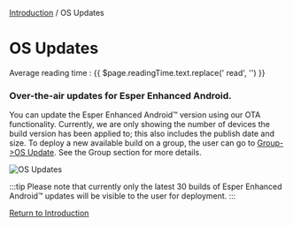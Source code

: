 [Introduction](../index.md) / OS Updates

# OS Updates
<div class="avg-reading-time" style="margin-top: 0rem;">Average reading time : {{ $page.readingTime.text.replace(' read', '') }}</div>

### Over-the-air updates for Esper Enhanced Android.

You can update the Esper Enhanced Android™ version using our OTA functionality. Currently, we are only showing the number of devices the build version has been applied to; this also includes the publish date and size. To deploy a new available build on a group, the user can go to [Group->OS Update](../group-management/index.md). See the Group section for more details.

![OS Updates](https://documentation-media.s3.amazonaws.com/images/OS.width-800.png?AWSAccessKeyId=AKIAJHOTEM5S4GAN2SGA)

:::tip
Please note that currently only the latest 30 builds of Esper Enhanced Android™ updates will be visible to the user for deployment.
:::

[Return to Introduction](../index.md)
